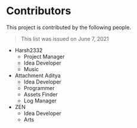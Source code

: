 # Contributors
This project is contributed by the following people.
> This list was issued on June 7, 2021
- Harsh2332
  - Project Manager
  - Idea Developer
  - Music
- Attachment Aditya
  - Idea Developer
  - Programmer
  - Assets Finder
  - Log Manager
- ZEN
  - Idea Developer
  - Arts
